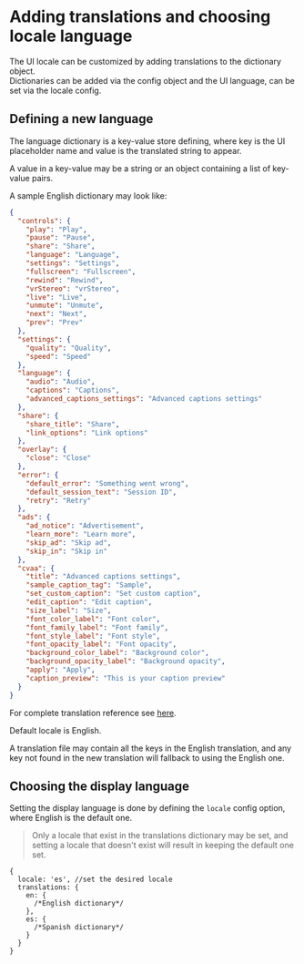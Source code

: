 # Adding translations and choosing locale language

The UI locale can be customized by adding translations to the dictionary object.  
Dictionaries can be added via the config object and the UI language, can be set via the locale config.

## Defining a new language

The language dictionary is a key-value store defining, where key is the UI placeholder name and value is the translated string to appear.

A value in a key-value may be a string or an object containing a list of key-value pairs.

A sample English dictionary may look like:

```json
{
  "controls": {
    "play": "Play",
    "pause": "Pause",
    "share": "Share",
    "language": "Language",
    "settings": "Settings",
    "fullscreen": "Fullscreen",
    "rewind": "Rewind",
    "vrStereo": "vrStereo",
    "live": "Live",
    "unmute": "Unmute",
    "next": "Next",
    "prev": "Prev"
  },
  "settings": {
    "quality": "Quality",
    "speed": "Speed"
  },
  "language": {
    "audio": "Audio",
    "captions": "Captions",
    "advanced_captions_settings": "Advanced captions settings"
  },
  "share": {
    "share_title": "Share",
    "link_options": "Link options"
  },
  "overlay": {
    "close": "Close"
  },
  "error": {
    "default_error": "Something went wrong",
    "default_session_text": "Session ID",
    "retry": "Retry"
  },
  "ads": {
    "ad_notice": "Advertisement",
    "learn_more": "Learn more",
    "skip_ad": "Skip ad",
    "skip_in": "Skip in"
  },
  "cvaa": {
    "title": "Advanced captions settings",
    "sample_caption_tag": "Sample",
    "set_custom_caption": "Set custom caption",
    "edit_caption": "Edit caption",
    "size_label": "Size",
    "font_color_label": "Font color",
    "font_family_label": "Font family",
    "font_style_label": "Font style",
    "font_opacity_label": "Font opacity",
    "background_color_label": "Background color",
    "background_opacity_label": "Background opacity",
    "apply": "Apply",
    "caption_preview": "This is your caption preview"
  }
}
```

For complete translation reference see [here](/translations/en.i18n.json).

Default locale is English.

A translation file may contain all the keys in the English translation, and any key not found in the new translation will fallback to using the English one.

## Choosing the display language

Setting the display language is done by defining the `locale` config option, where English is the default one.

> Only a locale that exist in the translations dictionary may be set, and setting a locale that doesn't exist will result in keeping the default one set.

```json5
{
  locale: 'es', //set the desired locale
  translations: {
    en: {
      /*English dictionary*/
    },
    es: {
      /*Spanish dictionary*/
    }
  }
}
```
